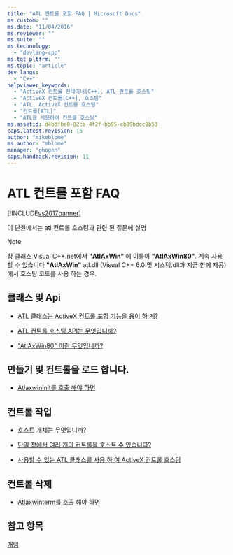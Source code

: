 ```yaml
---
title: "ATL 컨트롤 포함 FAQ | Microsoft Docs"
ms.custom: ""
ms.date: "11/04/2016"
ms.reviewer: ""
ms.suite: ""
ms.technology: 
  - "devlang-cpp"
ms.tgt_pltfrm: ""
ms.topic: "article"
dev_langs: 
  - "C++"
helpviewer_keywords: 
  - "ActiveX 컨트롤 컨테이너[C++], ATL 컨트롤 호스팅"
  - "ActiveX 컨트롤[C++], 호스팅"
  - "ATL, ActiveX 컨트롤 호스팅"
  - "컨트롤[ATL]"
  - "ATL을 사용하여 컨트롤 호스팅"
ms.assetid: d4bdfbe0-82ca-4f2f-bb95-cb89bdcc9b53
caps.latest.revision: 15
author: "mikeblome"
ms.author: "mblome"
manager: "ghogen"
caps.handback.revision: 11
---
```

# ATL 컨트롤 포함 FAQ
[!INCLUDE[vs2017banner](../assembler/inline/includes/vs2017banner.md)]

이 단원에서는 atl 컨트롤 호스팅과 관련 된 질문에 설명  
  
> [!NOTE]
>  창 클래스 Visual C\+\+.net에서  **"AtlAxWin"** 에 이름이  **"AtlAxWin80"**.  계속 사용할 수 있습니다  **"AtlAxWin"** atl.dll \(Visual C\+\+ 6.0 및 시스템.dll과 지금 함께 제공\)에서 호스팅 코드를 사용 하는 경우.  
  
## 클래스 및 Api  
  
-   [ATL 클래스는 ActiveX 컨트롤 포함 기능을 용이 하 게?](../atl/which-atl-classes-facilitate-activex-control-containment-q.md)  
  
-   [ATL 컨트롤 호스팅 API는 무엇입니까?](../atl/what-is-the-atl-control-hosting-api-q.md)  
  
-   ["AtlAxWin80" 이란 무엇입니까?](../atl/what-is-atlaxwin100-q.md)  
  
## 만들기 및 컨트롤을 로드 합니다.  
  
-   [Atlaxwininit를 호출 해야 하면](../atl/when-do-i-need-to-call-atlaxwininit-q.md)  
  
## 컨트롤 작업  
  
-   [호스트 개체는 무엇입니까?](../atl/what-is-a-host-object-q.md)  
  
-   [단일 창에서 여러 개의 컨트롤을 호스트 수 있습니다?](../atl/can-i-host-more-than-one-control-in-a-single-window-q.md)  
  
-   [사용할 수 있는 ATL 클래스를 사용 하 여 ActiveX 컨트롤 호스팅](../atl/hosting-activex-controls-using-atl-axhost.md)  
  
## 컨트롤 삭제  
  
-   [Atlaxwinterm를 호출 해야 하면](../atl/when-do-i-need-to-call-atlaxwinterm-q.md)  
  
## 참고 항목  
 [개념](../atl/active-template-library-atl-concepts.md)